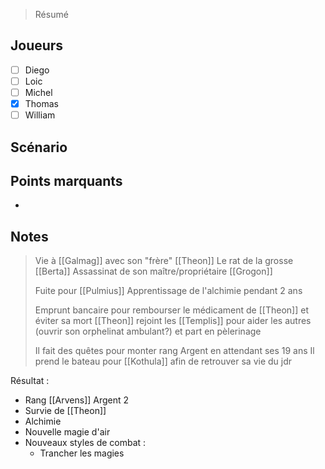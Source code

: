> Résumé

## Joueurs

- [ ] Diego
- [ ] Loic
- [ ] Michel
- [x] Thomas
- [ ] William

## Scénario


## Points marquants

- 

## Notes

> Vie à [[Galmag]] avec son "frère" [[Theon]]
> Le rat de la grosse [[Berta]]
> Assassinat de son maître/propriétaire [[Grogon]]
> 
> Fuite pour [[Pulmius]]
> Apprentissage de l'alchimie pendant 2 ans
> 
> Emprunt bancaire pour rembourser le médicament de [[Theon]] et éviter sa mort
> [[Theon]] rejoint les [[Templis]] pour aider les autres (ouvrir son orphelinat ambulant?) et part en pèlerinage 
> 
> Il fait des quêtes pour monter rang Argent en attendant ses 19 ans
> Il prend le bateau pour [[Kothula]] afin de retrouver sa vie du jdr

Résultat :
- Rang [[Arvens]] Argent 2
- Survie de [[Theon]]
- Alchimie
- Nouvelle magie d'air
- Nouveaux styles de combat :
  - Trancher les magies